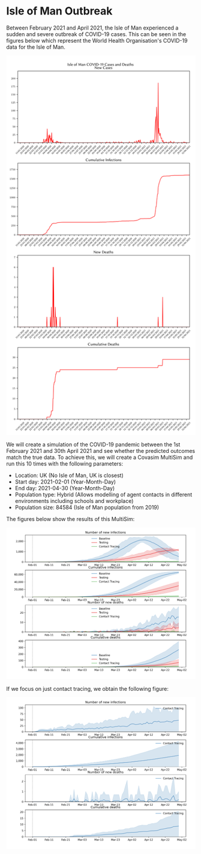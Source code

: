# Isle of Man Outbreak
Between February 2021 and April 2021, the Isle of Man experienced a sudden and severe outbreak of
COVID-19 cases. This can be seen in the figures below which represent the World Health Organisation's
COVID-19 data for the Isle of Man.

![Isle of Man COVID-19 Cases and Deaths](data/true_isle_of_man_pandemic.png)

We will create a simulation of the COVID-19 pandemic between the 1st February 2021 and 30th April 2021 and
see whether the predicted outcomes match the true data. To achieve this, we will create a Covasim MultiSim and run this
10 times with the following parameters:
- Location: UK (No Isle of Man, UK is closest)
- Start day: 2021-02-01 (Year-Month-Day)
- End day: 2021-04-30 (Year-Month-Day)
- Population type: Hybrid (Allows modelling of agent contacts in different environments including schools and workplace)
- Population size: 84584 (Isle of Man population from 2019)

The figures below show the results of this MultiSim:

![Isle of Man Predicted COVID-19 Cases and Deaths](data/predicted_isle_of_man_pandemic.png)

If we focus on just contact tracing, we obtain the following figure:

![Isle of Man Predicted COVID-19 Cases and Deaths (Contact Tracing Only)](data/predicted_isle_of_man_pandemic_contact_tracing.png)

